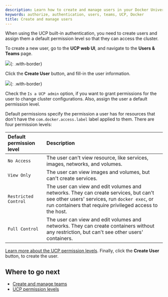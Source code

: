 ```yaml
---
description: Learn how to create and manage users in your Docker Universal Control Plane cluster.
keywords: authorize, authentication, users, teams, UCP, Docker
title: Create and manage users
---
```

When using the UCP built-in authentication, you need to create users and assign them a default permission level so that they can access the cluster.

To create a new user, go to the **UCP web UI**, and navigate to the **Users & Teams** page.

![](../../images/create-users-1.png){: .with-border}

Click the **Create User** button, and fill-in the user information.

![](../../images/create-users-2.png){: .with-border}

Check the `Is a UCP admin` option, if you want to grant permissions for the user to change cluster configurations. Also, assign the user a default permission level.

Default permissions specify the permission a user has for resources that don't have the `com.docker.access.label` label applied to them. There are four permission levels:

| Default permission level | Description                                                                                                                                                                                      |
|:------------------------ |:------------------------------------------------------------------------------------------------------------------------------------------------------------------------------------------------ |
| `No Access`              | The user can't view resource, like services, images, networks, and volumes.                                                                                                                      |
| `View Only`              | The user can view images and volumes, but can't create services.                                                                                                                                 |
| `Restricted Control`     | The user can view and edit volumes and networks. They can create services, but can't see other users' services, run `docker exec`, or run containers that require privileged access to the host. |
| `Full Control`           | The user can view and edit volumes and networks. They can create containers without any restriction, but can't see other users' containers.                                                      |

[Learn more about the UCP permission levels](permission-levels.md). Finally, click the **Create User** button, to create the user.

## Where to go next

* [Create and manage teams](create-and-manage-teams.md)
* [UCP permission levels](permission-levels.md)